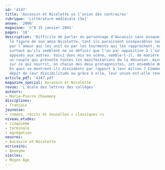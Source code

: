 ```yaml
---
id: '4147'
title: 'Aucassin et Nicolette ou l’union des contraires'
rubrique: 'Littérature médiévale [5e]'
annee: '2000'
magazine: 'n°9 15 janvier 2001'
pages: '10'
description: 'Difficile de parler du personnage d’Aucassin sans évoquer aussitôt
  la figure de son amie Nicolette, tant ils paraissent inséparables non seulement
  par l’amour qui les unit ou par les tourments qui les rapprochent, mais par le fait
  surtout qu’ils semblent ne se définir que l’un par opposition à l’autre, tous deux
  opposés aux autres. Voici donc mis en scène, semble-t-il, de manière paradoxale,
  un couple qui présente toutes les manifestations de la désunion. Ainsi peut-on s’interroger
  sur ce qui nourrit, en chacun des deux protagonistes, cet ensemble de divergences.
  En quoi se montrent-ils dissidents par rapport à leur milieu ? Comment, enfin, en
  dépit de leur dissimilitude ou grâce à elle, leur union est-elle rendue possible ?'
article_pdf: '4147.pdf'
magazine_special: Aucassin et Nicolette
revue: 'L’école des lettres des collèges'
auteurs:
- Marie-Pierre Chaumeny
disciplines:
- français
jeunesse:
- romans, récits et nouvelles « classiques »s
niveau_etudes:
- cinquième
- terminale
- agrégation
oeuvres:
- Aucassin et Nicolette
ecrivains:
- Anonyme
siecles:
- Moyen Âge
---
```

